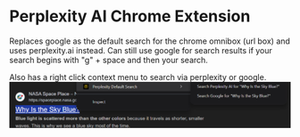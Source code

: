 # Perplexity AI Chrome Extension

Replaces google as the default search for the chrome omnibox (url box) and uses perplexity.ai instead.
Can still use google for search results if your search begins with "g" + space and then your search.

Also has a right click context menu to search via perplexity or google.
![right click menu](images/right-click-menu.png)
